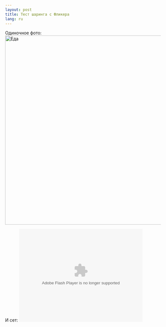 ```yaml
---
layout: post
title: Тест шаринга с Фликера 
lang: ru
---
```


Одиночное фото:
[<a href="http://www.flickr.com/photos/schmooser/6907247696/" title="Еда by schmooser, on Flickr"><img src="http://farm8.staticflickr.com/7255/6907247696_26b6c82187_z.jpg" width="612" height="612" alt="Еда"></a>](html)

И сет:
[<object width="400" height="300"> <param name="flashvars" value="offsite=true&lang=en-us&page_show_url=%2Fphotos%2Fschmooser%2Fsets%2F72157628473194053%2Fshow%2F&page_show_back_url=%2Fphotos%2Fschmooser%2Fsets%2F72157628473194053%2F&set_id=72157628473194053&jump_to="></param> <param name="movie" value="http://www.flickr.com/apps/slideshow/show.swf?v=109615"></param> <param name="allowFullScreen" value="true"></param><embed type="application/x-shockwave-flash" src="http://www.flickr.com/apps/slideshow/show.swf?v=109615" allowFullScreen="true" flashvars="offsite=true&lang=en-us&page_show_url=%2Fphotos%2Fschmooser%2Fsets%2F72157628473194053%2Fshow%2F&page_show_back_url=%2Fphotos%2Fschmooser%2Fsets%2F72157628473194053%2F&set_id=72157628473194053&jump_to=" width="400" height="300"></embed></object>](html)
